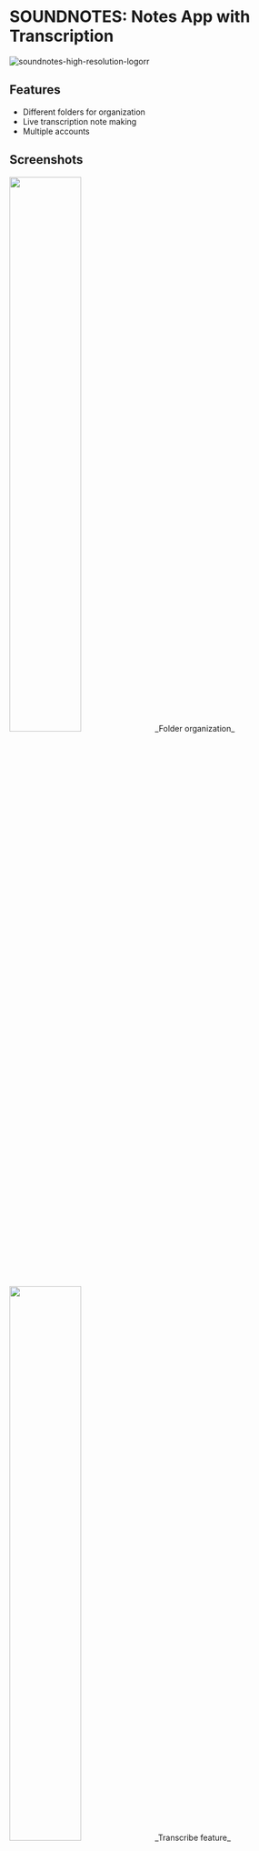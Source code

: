 # SOUNDNOTES: Notes App with Transcription


![soundnotes-high-resolution-logorr](https://github.com/user-attachments/assets/caa7da81-9adc-4a4f-b286-4ae680a3249a)



## Features
- Different folders for organization
- Live transcription note making
- Multiple accounts
  
## Screenshots

<img src="https://github.com/user-attachments/assets/40d8bd9e-8e5b-42b4-9258-6188d24c34ab" width="50%" />
_Folder organization_

<img src="https://github.com/user-attachments/assets/f88df22c-c970-4c01-ac11-f070eb756708" width="50%" />
_Transcribe feature_


## Installation
1. Download the APK from the repository.
2. Enable "Install from Unknown Sources" in your Android device settings.
3. Install and open the app.

## License
This app is licensed under [MIT License](LICENSE).
